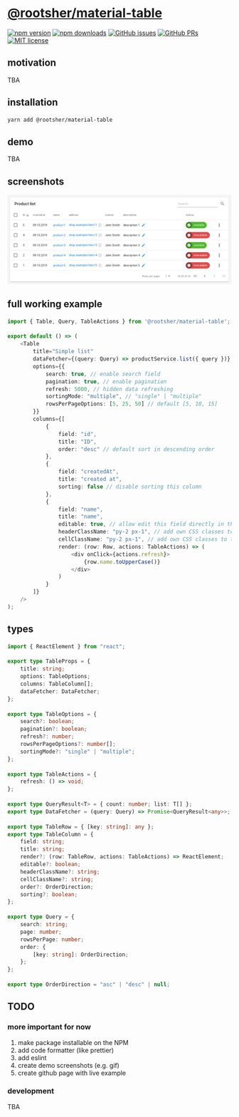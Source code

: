 # [@rootsher/material-table](https://github.com/rootsher/material-table)

[![npm version](https://img.shields.io/npm/v/@rootsher/material-table.svg)](https://www.npmjs.com/package/@rootsher/material-table)
[![npm downloads](https://img.shields.io/npm/dm/@rootsher/material-table.svg)](https://www.npmjs.com/package/@rootsher/material-table)
[![GitHub issues](https://img.shields.io/github/issues/rootsher/material-table.svg)](https://github.com/rootsher/material-table/issues)
[![GitHub PRs](https://img.shields.io/github/issues-pr/rootsher/material-table.svg)](https://github.com/rootsher/material-table/pulls)
[![MIT license](https://img.shields.io/npm/l/@rootsher/material-table.svg)](https://opensource.org/licenses/MIT)

## motivation

TBA

## installation

```sh
yarn add @rootsher/material-table
```

## demo

TBA

## screenshots

<img src="https://raw.githubusercontent.com/rootsher/material-table/master/docs/assets/img/screenshot.png">

## full working example

```ts
import { Table, Query, TableActions } from '@rootsher/material-table';

export default () => (
    <Table
        title="Simple list"
        dataFetcher={(query: Query) => productService.list({ query })} // (query: Query) => Promise<Row[]>
        options={{
            search: true, // enable search field
            pagination: true, // enable pagination
            refresh: 5000, // hidden data refreshing
            sortingMode: "multiple", // "single" | "multiple"
            rowsPerPageOptions: [5, 25, 50] // default [5, 10, 15]
        }}
        columns={[
            {
                field: "id",
                title: "ID",
                order: "desc" // default sort in descending order
            },
            {
                field: "createdAt",
                title: "created at",
                sorting: false // disable sorting this column
            },
            {
                field: "name",
                title: "name",
                editable: true, // allow edit this field directly in the table
                headerClassName: "py-2 px-1", // add own CSS classes to the header cell
                cellClassName: "py-2 px-1", // add own CSS classes to the cell,
                render: (row: Row, actions: TableActions) => (
                    <div onClick={actions.refresh}>
                        {row.name.toUpperCase()}
                    </div>
                )
            }
        ]}
    />
);
```

## types

```ts
import { ReactElement } from "react";

export type TableProps = {
    title: string;
    options: TableOptions;
    columns: TableColumn[];
    dataFetcher: DataFetcher;
};

export type TableOptions = {
    search?: boolean;
    pagination?: boolean;
    refresh?: number;
    rowsPerPageOptions?: number[];
    sortingMode?: "single" | "multiple";
};

export type TableActions = {
    refresh: () => void;
};

export type QueryResult<T> = { count: number; list: T[] };
export type DataFetcher = (query: Query) => Promise<QueryResult<any>>;

export type TableRow = { [key: string]: any };
export type TableColumn = {
    field: string;
    title: string;
    render?: (row: TableRow, actions: TableActions) => ReactElement;
    editable?: boolean;
    headerClassName?: string;
    cellClassName?: string;
    order?: OrderDirection;
    sorting?: boolean;
};

export type Query = {
    search: string;
    page: number;
    rowsPerPage: number;
    order: {
        [key: string]: OrderDirection;
    };
};

export type OrderDirection = "asc" | "desc" | null;
```

## TODO

### more important for now

1. make package installable on the NPM
2. add code formatter (like prettier)
3. add eslint
4. create demo screenshots (e.g. gif)
5. create github page with live example

### development

TBA
